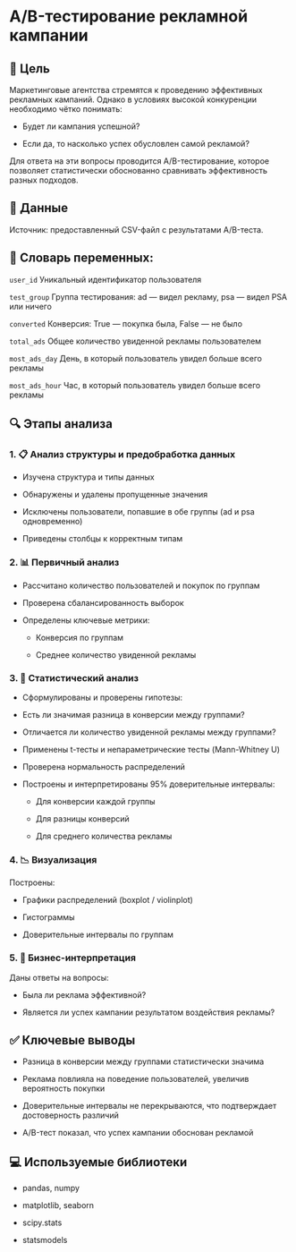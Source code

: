# A/B-тестирование рекламной кампании
## 📌 Цель
Маркетинговые агентства стремятся к проведению эффективных рекламных кампаний. Однако в условиях высокой конкуренции необходимо чётко понимать:

* Будет ли кампания успешной?

* Если да, то насколько успех обусловлен самой рекламой?

Для ответа на эти вопросы проводится A/B-тестирование, которое позволяет статистически обоснованно сравнивать эффективность разных подходов.

## 📁 Данные
Источник: предоставленный CSV-файл с результатами A/B-теста.

## 📖 Словарь переменных:


`user_id`	Уникальный идентификатор пользователя

`test_group`	Группа тестирования: ad — видел рекламу, psa — видел PSA или ничего

`converted`	Конверсия: True — покупка была, False — не было

`total_ads`	Общее количество увиденной рекламы пользователем

`most_ads_day`	День, в который пользователь увидел больше всего рекламы

`most_ads_hour`	Час, в который пользователь увидел больше всего рекламы


## 🔍 Этапы анализа
### 1. 📋 Анализ структуры и предобработка данных
* Изучена структура и типы данных

* Обнаружены и удалены пропущенные значения

* Исключены пользователи, попавшие в обе группы (ad и psa одновременно)

* Приведены столбцы к корректным типам

### 2. 📊 Первичный анализ
* Рассчитано количество пользователей и покупок по группам

* Проверена сбалансированность выборок

* Определены ключевые метрики:

  * Конверсия по группам

  * Среднее количество увиденной рекламы

### 3. 🧪 Статистический анализ
* Сформулированы и проверены гипотезы:

 * Есть ли значимая разница в конверсии между группами?

 * Отличается ли количество увиденной рекламы между группами?

* Применены t-тесты и непараметрические тесты (Mann-Whitney U)

* Проверена нормальность распределений

* Построены и интерпретированы 95% доверительные интервалы:

  * Для конверсии каждой группы

  * Для разницы конверсий

  * Для среднего количества рекламы

### 4. 📉 Визуализация
Построены:

* Графики распределений (boxplot / violinplot)

* Гистограммы

* Доверительные интервалы по группам

### 5. 🧠 Бизнес-интерпретация
Даны ответы на вопросы:

* Была ли реклама эффективной?

* Является ли успех кампании результатом воздействия рекламы?

## ✅ Ключевые выводы
* Разница в конверсии между группами статистически значима

* Реклама повлияла на поведение пользователей, увеличив вероятность покупки

* Доверительные интервалы не перекрываются, что подтверждает достоверность различий

* A/B-тест показал, что успех кампании обоснован рекламой

## 💻 Используемые библиотеки
* pandas, numpy

* matplotlib, seaborn

* scipy.stats

* statsmodels



